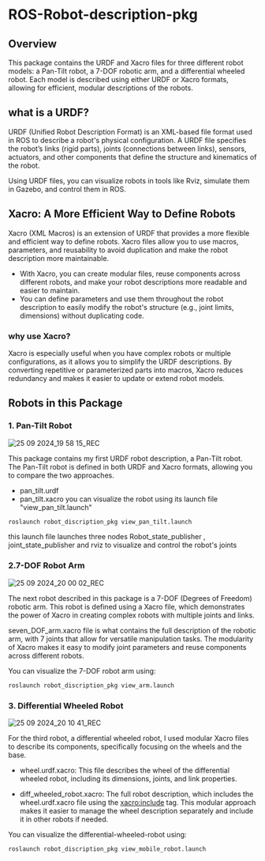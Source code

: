 # ROS-Robot-description-pkg

## Overview
This package contains the URDF and Xacro files for three different robot models: a Pan-Tilt robot, a 7-DOF robotic arm, and a differential wheeled robot. Each model is described using either URDF or Xacro formats, allowing for efficient, modular descriptions of the robots.

## what is a URDF?
URDF (Unified Robot Description Format) is an XML-based file format used in ROS to describe a robot's physical configuration. A URDF file specifies the robot’s links (rigid parts), joints (connections between links), sensors, actuators, and other components that define the structure and kinematics of the robot.

Using URDF files, you can visualize robots in tools like Rviz, simulate them in Gazebo, and control them in ROS.

## Xacro: A More Efficient Way to Define Robots
Xacro (XML Macros) is an extension of URDF that provides a more flexible and efficient way to define robots. Xacro files allow you to use macros, parameters, and reusability to avoid duplication and make the robot description more maintainable.

- With Xacro, you can create modular files, reuse components across different robots, and make your robot descriptions more readable and easier to maintain.
- You can define parameters and use them throughout the robot description to easily modify the robot's structure (e.g., joint limits, dimensions) without duplicating code.

### why use Xacro?
Xacro is especially useful when you have complex robots or multiple configurations, as it allows you to simplify the URDF descriptions. By converting repetitive or parameterized parts into macros, Xacro reduces redundancy and makes it easier to update or extend robot models.

## Robots in this Package

### 1. Pan-Tilt Robot
![25 09 2024_19 58 15_REC](https://github.com/user-attachments/assets/94e586df-e8e5-4029-9166-a3317b3f45a1)

This package contains my first URDF robot description, a Pan-Tilt robot. The Pan-Tilt robot is defined in both URDF and Xacro formats, allowing you to compare the two approaches.
- pan_tilt.urdf
- pan_tilt.xacro
you can visualize the robot using its launch file "view_pan_tilt.launch"
```bash
roslaunch robot_discription_pkg view_pan_tilt.launch
```
this launch file launches three nodes Robot_state_publisher , joint_state_publisher and rviz to visualize and control the robot's joints

### 2.7-DOF Robot Arm
![25 09 2024_20 00 02_REC](https://github.com/user-attachments/assets/94d13e4f-a018-4c2d-86f2-302ef7438aa3)

The next robot described in this package is a 7-DOF (Degrees of Freedom) robotic arm. This robot is defined using a Xacro file, which demonstrates the power of Xacro in creating complex robots with multiple joints and links.

seven_DOF_arm.xacro file is what contains the full description of the robotic arm, with 7 joints that allow for versatile manipulation tasks. The modularity of Xacro makes it easy to modify joint parameters and reuse components across different robots.

You can visualize the 7-DOF robot arm using:
```bash
roslaunch robot_discription_pkg view_arm.launch
```
### 3. Differential Wheeled Robot
![25 09 2024_20 10 41_REC](https://github.com/user-attachments/assets/07577e7e-44e9-439e-8c19-750f5ccbd62c)

For the third robot, a differential wheeled robot, I used modular Xacro files to describe its components, specifically focusing on the wheels and the base.

- wheel.urdf.xacro: This file describes the wheel of the differential wheeled robot, including its dimensions, joints, and link properties.

- diff_wheeled_robot.xacro: The full robot description, which includes the wheel.urdf.xacro file using the <xacro:include> tag. This modular approach makes it easier to manage the wheel description separately and include it in other robots if needed.

You can visualize the differential-wheeled-robot using:
```bash
roslaunch robot_discription_pkg view_mobile_robot.launch
```
